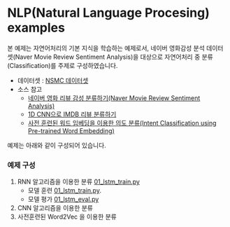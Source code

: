 # NLP(Natural Language Procesing) examples

본 예제는 자연어처리의 기본 지식을 학습하는 예제로서, 네이버 영화감성 분석 데이터셋(Naver Movie Review Sentiment Analysis)을 대상으로 
자연어처리 중 분류(Classification)를 주제로 구성하였습니다.
- 데이터셋 : [NSMC 데이터셋](https://github.com/e9t/nsmc/)
- 소스 참고 
    - [네이버 영화 리뷰 감성 분류하기(Naver Movie Review Sentiment Analysis)](https://wikidocs.net/44249) <br>
    - [1D CNN으로 IMDB 리뷰 분류하기](https://wikidocs.net/80783) <br>
    - [사전 훈련된 워드 임베딩을 이용한 의도 분류(Intent Classification using Pre-trained Word Embedding)](https://wikidocs.net/86083) <br>

예제는 아래와 같이 구성되어 있습니다.

### 예제 구성
1. RNN 알고리즘을 이용한 분류 [01_lstm_train.py](https://github.com/rightlit/nlp/blob/main/examples/01_lstm_train.py)
    - 모델 훈련 [01_lstm_train.py](https://github.com/rightlit/nlp/blob/main/examples/01_lstm_train.py).
    - 모델 평가 [01_lstm_eval.py](https://github.com/rightlit/nlp/blob/main/examples/01_lstm_eval.py)
2. CNN 알고리즘을 이용한 분류 
3. 사전훈련된 Word2Vec 을 이용한 분류


